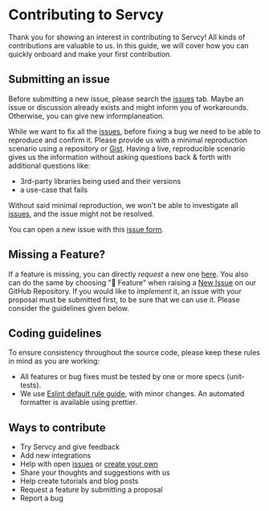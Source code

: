 # Contributing to Servcy

Thank you for showing an interest in contributing to Servcy! All kinds of contributions are valuable to us. In this guide, we will cover how you can quickly onboard and make your first contribution.

## Submitting an issue

Before submitting a new issue, please search the [issues](https://github.com/Servcy/Landing/issues) tab. Maybe an issue or discussion already exists and might inform you of workarounds. Otherwise, you can give new informplaneation.

While we want to fix all the [issues](https://github.com/Servcy/Landing/issues), before fixing a bug we need to be able to reproduce and confirm it. Please provide us with a minimal reproduction scenario using a repository or [Gist](https://gist.github.com/). Having a live, reproducible scenario gives us the information without asking questions back & forth with additional questions like:

-   3rd-party libraries being used and their versions
-   a use-case that fails

Without said minimal reproduction, we won't be able to investigate all [issues](https://github.com/Servcy/Landing/issues), and the issue might not be resolved.

You can open a new issue with this [issue form](https://github.com/Servcy/Landing/issues/new).

## Missing a Feature?

If a feature is missing, you can directly _request_ a new one [here](https://github.com/Servcy/Landing/issues/new?assignees=&labels=feature&template=feature_request.yml&title=%F0%9F%9A%80+Feature%3A+). You also can do the same by choosing "🚀 Feature" when raising a [New Issue](https://github.com/Servcy/Landing/issues/new/choose) on our GitHub Repository.
If you would like to _implement_ it, an issue with your proposal must be submitted first, to be sure that we can use it. Please consider the guidelines given below.

## Coding guidelines

To ensure consistency throughout the source code, please keep these rules in mind as you are working:

-   All features or bug fixes must be tested by one or more specs (unit-tests).
-   We use [Eslint default rule guide](https://eslint.org/docs/rules/), with minor changes. An automated formatter is available using prettier.

## Ways to contribute

-   Try Servcy and give feedback
-   Add new integrations
-   Help with open [issues](https://github.com/Servcy/Landing/issues) or [create your own](https://github.com/Servcy/Landing/issues/new/choose)
-   Share your thoughts and suggestions with us
-   Help create tutorials and blog posts
-   Request a feature by submitting a proposal
-   Report a bug
